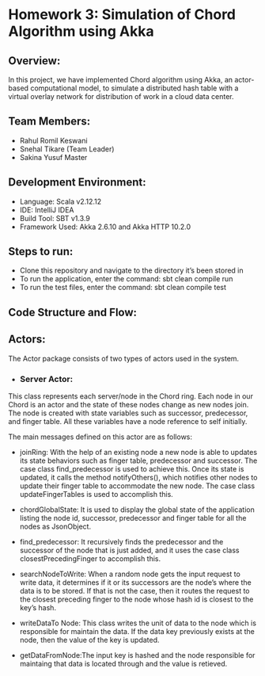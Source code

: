 # Homework 3: Simulation of Chord Algorithm using Akka
## Overview: 
In this project, we have implemented Chord algorithm using Akka, an actor-based computational model, to simulate a distributed hash table with a virtual overlay network for distribution of work in a cloud data center.

## Team Members:
* Rahul Romil Keswani
* Snehal Tikare (Team Leader)
* Sakina Yusuf Master

## Development Environment:
* Language: Scala v2.12.12
* IDE: IntelliJ IDEA
* Build Tool: SBT v1.3.9
* Framework Used: Akka 2.6.10 and Akka HTTP 10.2.0

## Steps to run:
* Clone this repository and navigate to the directory it’s been stored in
* To run the application, enter the command: sbt clean compile run 
* To run the test files, enter the command: sbt clean compile test

## Code Structure and Flow:
## Actors:  
The Actor package consists of two types of actors used in the system.
* ### Server Actor: 
This class represents each server/node in the Chord ring. Each node in our Chord is an actor and the state of these nodes change as new nodes join. The node is created with state variables such as successor, predecessor, and finger table. All these variables have a node reference to self initially. 

The main messages defined on this actor are as follows:
* joinRing: With the help of an existing node a new node is able to updates its state behaviors such as finger table, predecessor and successor. The case class find_predecessor is used to achieve this. Once its state is updated, it calls the method notifyOthers(), which notifies other nodes to update their finger table to accommodate the new node. The case class updateFingerTables is used to accomplish this. 

* chordGlobalState: It is used to display the global state of the application listing the node id, successor, predecessor and finger table for all the nodes as JsonObject.

* find_predecessor: It recursively finds the predecessor and the successor of the node that is just added, and it uses the case class closestPrecedingFinger to accomplish this.

* searchNodeToWrite: When a random node gets the input request to write data, it determines if it or its successors are the node’s where the data is to be stored. If that is not the case, then it routes the request to the closest preceding finger to the node whose hash id is closest to the key’s hash.

* writeDataTo Node: This class writes the unit of data to the node which is responsible for maintain the data. If the data key previously exists at the node, then the value of the key is updated.

* getDataFromNode:The input key is hashed and the node responsible for maintaing that data is located through and the value is retieved.





